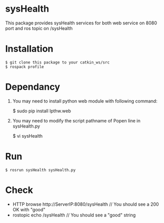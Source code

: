# sysHealth

This package provides sysHealth services for both web service on 8080 port and ros topic on /sysHealth

# Installation

    $ git clone this package to your catkin_ws/src
    $ rospack profile

# Dependancy
1. You may need to install python web module with following command:

    $ sudo pip install lpthw.web
    
2. You may need to modify the script pathname of Popen line in sysHealth.py

    $ vi sysHealth

# Run

    $ rosrun sysHealth sysHealth.py

# Check
* HTTP browse http://ServerIP:8080/sysHealth   // You should see a 200 OK with "good"
* rostopic echo /sysHealth                     // You should see a "good" string


